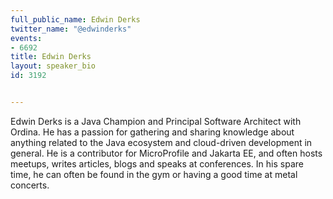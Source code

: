---
full_public_name: Edwin Derks
twitter_name: "@edwinderks"
events:
- 6692
title: Edwin Derks
layout: speaker_bio
id: 3192

---
Edwin Derks is a Java Champion and Principal Software Architect with Ordina. He has a passion for gathering and sharing knowledge about anything related to the Java ecosystem and cloud-driven development in general. He is a contributor for MicroProfile and Jakarta EE, and often hosts meetups, writes articles, blogs and speaks at conferences. In his spare time, he can often be found in the gym or having a good time at metal concerts.